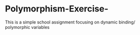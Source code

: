 # Polymorphism-Exercise-
This is a simple school assignment focusing on dynamic binding/ polymorphic variables

